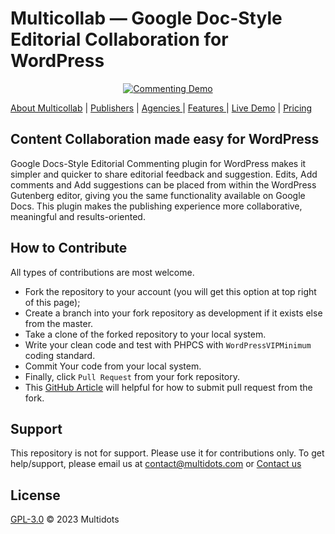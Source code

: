 # Multicollab — Google Doc-Style Editorial Collaboration for WordPress

<p align="center"><a href="https://www.multidots.com/google-doc-style-gutenberg-block-commenting/" target="_blank"><img src="https://user-images.githubusercontent.com/82029773/196437606-feb8a469-0588-4d4e-8f43-f4b31098b0c7.jpg" alt="Commenting Demo"></a></p>

<a href="https://www.multicollab.com/" target="_blank">About Multicollab</a> | <a href="https://www.multicollab.com/publishers/" target="_blank">Publishers</a> | <a href="https://www.multicollab.com/agencies/" target="_blank"> Agencies </a> | <a href="https://www.multicollab.com/features/" target="_blank"> Features  </a> | 
<a href="https://www.multicollab.com/?demo=start" target="_blank">Live Demo</a> | <a href="https://www.multicollab.com/pricing/" target="_blank"> Pricing  </a>

## Content Collaboration made easy for WordPress

Google Docs-Style Editorial Commenting plugin for WordPress makes it simpler and quicker to share editorial feedback and suggestion. Edits, Add comments and Add suggestions can be placed from within the WordPress Gutenberg editor, giving you the same functionality available on Google Docs. This plugin makes the publishing experience more collaborative, meaningful and results-oriented.


## How to Contribute 

All types of contributions are most welcome.

- Fork the repository to your account (you will get this option at top right of this page);
- Create a branch into your fork repository as development if it exists else from the master.
- Take a clone of the forked repository to your local system.
- Write your clean code and test with PHPCS with `WordPressVIPMinimum` coding standard.
- Commit Your code from your local system. 
- Finally, click `Pull Request` from your fork repository.
- This [GitHub Article](https://help.github.com/en/articles/creating-a-pull-request-from-a-fork) will helpful for how to submit pull request from the fork.



## Support 
This repository is not for support. Please use it for contributions only. To get help/support, please email us at [contact@multidots.com](mailto:contact@multidots.com) or [Contact us](https://www.multicollab.com/contact/)

## License 

[GPL-3.0](LICENSE) © 2023 Multidots

